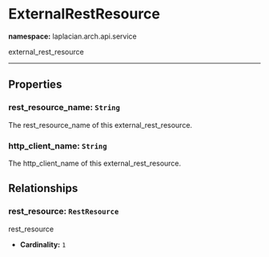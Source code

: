 # **ExternalRestResource**
**namespace:** laplacian.arch.api.service

external_rest_resource



---

## Properties

### rest_resource_name: `String`
The rest_resource_name of this external_rest_resource.

### http_client_name: `String`
The http_client_name of this external_rest_resource.

## Relationships

### rest_resource: `RestResource`
rest_resource
- **Cardinality:** `1`